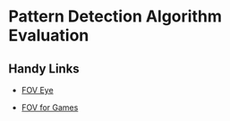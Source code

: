 # Pattern Detection Algorithm Evaluation

## Handy Links

- [FOV Eye](https://petapixel.com/2012/11/17/the-camera-versus-the-human-eye/)

- [FOV for Games](https://forum.unity.com/threads/camera-setting-for-field-of-view.355424/)